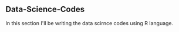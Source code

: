 ## Data-Science-Codes ##  
In this section I'll be writing the data scirnce codes using R language. 
  
 
